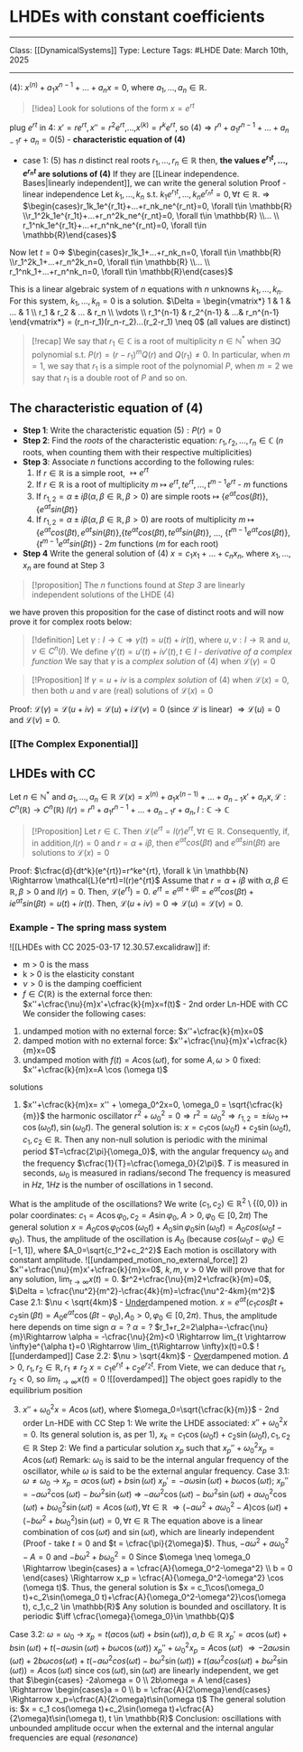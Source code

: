 # LHDEs with constant coefficients
___
Class: [[DynamicalSystems]]
Type: Lecture
Tags: #LHDE 
Date: March 10th, 2025
___

$(4)$: $x^{(n)}+a_1x^{n-1}+...+a_nx=0$, where $a_1,...,a_n\in \mathbb{R}$.
>[!idea] Look for solutions of the form $x=e^{rt}$

plug $e^{rt}$ in $4$: $x'=re^{rt}, x'' =r^2e^{rt}$,...,$x^{(k)}=r^ke^{rt}$, so 
$(4) \Rightarrow r^n + a_1r^{n-1}+...+a_{n-1}r+a_n=0 (5)$ - **characteristic equation of $(4)$**
- case 1: $(5)$ has $n$ distinct real roots $r_1,...,r_n \in \mathbb{R}$
then, **the values $e^{r_1t},...,e^{r_nt}$ are solutions of $(4)$** If they are [[Linear independence. Bases|linearly independent]], we can write the general solution
Proof - linear independence
Let $k_1,...,k_n$ s.t. $k_1e^{r_1t},...,k_ne^{r_nt}=0, \forall t \in \mathbb{R}$. $\Rightarrow$
$\begin{cases}r_1k_1e^{r_1t}+...+r_nk_ne^{r_nt}=0, \forall t\in \mathbb{R} \\r_1^2k_1e^{r_1t}+...+r_n^2k_ne^{r_nt}=0, \forall t\in \mathbb{R} \\... \\ r_1^nk_1e^{r_1t}+...+r_n^nk_ne^{r_nt}=0, \forall t\in \mathbb{R}\end{cases}$

Now let $t=0 \Rightarrow$
$\begin{cases}r_1k_1+...+r_nk_n=0, \forall t\in \mathbb{R} \\r_1^2k_1+...+r_n^2k_n=0, \forall t\in \mathbb{R} \\... \\ r_1^nk_1+...+r_n^nk_n=0, \forall t\in \mathbb{R}\end{cases}$ 

This is a linear algebraic system of $n$ equations with $n$ unknowns $k_1,...,k_n$. For this system, $k_1,...,k_n=0$ is a solution. 
$\Delta = \begin{vmatrix*} 1 & 1 & ... & 1 \\ r_1 & r_2 & ... & r_n \\ \vdots \\ r_1^{n-1} & r_2^{n-1} & ...& r_n^{n-1} \end{vmatrix*} = (r_n-r_1)(r_n-r_2)...(r_2-r_1) \neq 0$ (all values are distinct) 

>[!recap]
We say that $r_1 \in \mathbb{C}$ is a root of multiplicity $n \in \mathbb{N}^*$ when $\exists Q$ polynomial s.t. $P(r)=(r-r_1)^mQ(r)$ and $Q(r_1) \neq 0$. In particular, when $m=1$, we say that $r_1$ is a simple root of the polynomial $P$, when $m=2$ we say that $r_1$ is a double root of $P$ and so on.

## The characteristic equation of $(4)$
- **Step 1**: Write the characteristic equation $(5) : P(r) = 0$
- **Step 2**: Find the *roots* of the characteristic equation: $r_1,r_2,...,r_n \in \mathbb{C}$ ($n$ roots, when counting them with their respective multiplicities)
- **Step 3**: Associate $n$ functions according to the following rules:
	1. If $r \in \mathbb{R}$ is a simple root, $\mapsto e^{rt}$
	2. If $r \in \mathbb{R}$ is a root of multiplicity $m$ $\mapsto$ $e^{rt}, te^{rt},...,t^{m-1}e^{rt}$ - $m$ functions
	3. If $r_{1,2} = \alpha \pm i\beta (\alpha, \beta \in \mathbb{R}, \beta > 0)$ are simple roots $\mapsto$ $\{e^{\alpha t} cos(\beta t)\}, \{e^{\alpha t} sin(\beta t)\}$  
	4. If $r_{1,2} = \alpha \pm i\beta (\alpha, \beta \in \mathbb{R}, \beta > 0)$ are roots of multiplicity $m$ $\mapsto$ $\{e^{\alpha t} cos(\beta t), e^{\alpha t} sin(\beta t)\},$$\{te^{\alpha t} cos(\beta t), te^{\alpha t} sin(\beta t)\}$, ...,  $\{t^{m-1}e^{\alpha t} cos(\beta t)\}, \{t^{m-1}e^{\alpha t} sin(\beta t)\}$  - $2m$ functions ($m$ for each root)
- **Step 4** Write the general solution of $(4)$ $x=c_1x_1+...+c_nx_n$, where $x_1,...,x_n$ are found at Step 3
>[!proposition]
>The $n$ functions found at *Step 3* are linearly independent solutions of the LHDE $(4)$

we have proven this proposition for the case of distinct roots and will now prove it for complex roots below:

>[!definition]
> Let $\gamma : I \rightarrow \mathbb{C} \Rightarrow \gamma(t) = u(t)+ir(t)$, where $u, v : I \rightarrow \mathbb{R}$ and $u,v \in C^n(I)$. We define $\gamma'(t) = u'(t) + iv'(t), t \in I$ - *derivative of a complex function*
> We say that $\gamma$ is a *complex solution* of $(4)$ when $\mathcal{L}(\gamma)=0$

>[!Proposition] 
>If $\gamma = u+iv$ is a *complex solution* of $(4)$ when $\mathcal{L}(x)=0$, then both $u$ and $v$ are (real) solutions of $\mathcal{L}(x)=0$

Proof: $\mathcal{L}(\gamma)=\mathcal{L}(u+iv)=\mathcal{L}(u)+i\mathcal{L}(v)=0$ (since $\mathcal{L}$ is linear) $\Rightarrow \mathcal{L}(u)=0$ and $\mathcal{L}(v)=0$.

### [[The Complex Exponential]]
## LHDEs with CC 
Let $n \in \mathbb{N}^*$ and $a_1,...,a_n \in \mathbb{R}$
$\mathcal{L}(x)=x^{(n)}+a_1x^{(n-1)}+...+a_{n-1}x'+a_nx, \mathcal{L}:C^n(\mathbb{R})\rightarrow C^n(\mathbb{R})$
$l(r)=r^n+a_1r^{n-1}+...+a_{n-1}r+a_n, l : \mathbb{C}\rightarrow\mathbb{C}$
>[!Proposition] 
>Let $r \in \mathbb{C}.$ Then $\mathcal{L}(e^{rt}=l(r)e^{rt}, \forall t \in \mathbb{R}$. Consequently, if, in addition,$l(r)=0$ and $r=\alpha + i \beta$, then $e^{\alpha t}cos(\beta t)$ and $e^{\alpha t} sin(\beta t)$ are solutions to $\mathcal{L}(x)=0$

Proof: 
$\cfrac{d}{dt^k}(e^{rt})=r^ke^{rt}, \forall k \in \mathbb{N} \Rightarrow \mathcal{L}(e^rt)=l(r)e^{rt}$ 
Assume that $r=\alpha + i \beta$ with $\alpha, \beta \in \mathbb{R}, \beta > 0$ and $l(r) = 0$. Then, $\mathcal{L}(e^{rt})=0$.
$e^{rt}=e^{\alpha t + i \beta t}=e^{\alpha t}cos(\beta t)+ i e ^ {\alpha t} sin (\beta t) = u(t)+ ir(t)$. Then, $\mathcal{L}(u+iv)=0 \Rightarrow \mathcal{L}(u)=\mathcal{L}(v)=0$. 

### Example - The spring mass system
![[LHDEs with CC 2025-03-17 12.30.57.excalidraw]]
if:
- m > 0 is the mass 
- k > 0  is the elasticity constant 
- $\nu > 0$ is the damping coefficient 
- $f \in C(\mathbb{R})$ is the external force 
then:  
$x''+\cfrac{\nu}{m}x'+\cfrac{k}{m}x=f(t)$ - 2nd order Ln-HDE with CC
We consider the following cases:
1. undamped motion with no external force: $x''+\cfrac{k}{m}x=0$
2. damped motion with no external force: $x''+\cfrac{\nu}{m}x'+\cfrac{k}{m}x=0$ 
3. undamped motion with $f(t)=A\cos (\omega t)$, for some $A, \omega >0$ fixed: $x''+\cfrac{k}{m}x=A \cos (\omega t)$ 

solutions
1) $x''+\cfrac{k}{m}x= x'' + \omega_0^2x=0, \omega_0 = \sqrt{\cfrac{k}{m}}$ the harmonic oscillator 
$r^2+\omega_0^2=0 \Rightarrow r^2 = \omega_0^2 \Rightarrow r_{1,2}=\pm i \omega_0 \mapsto \cos(\omega_0 t), \sin (\omega_0 t)$. The general solution is: $x = c_1 \cos (\omega_0 t)+c_2 \sin (\omega_0 t), c_1,c_2\in \mathbb{R}$. 
Then any non-null solution is periodic with the minimal period $T=\cfrac{2\pi}{\omega_0}$, with the angular frequency $\omega_0$ and the frequency $\cfrac{1}{T}=\cfrac{\omega_0}{2\pi}$. 
$T$ is measured in seconds, $\omega_0$ is measured in radians/second
The frequency is measured in $Hz$, $1Hz$ is the number of oscillations in 1 second.

What is the amplitude of the oscillations?
We write $(c_1,c_2)\in \mathbb{R}^2 \setminus \{(0,0)\}$ in polar coordinates: $c_1=A\cos\varphi_0, c_2=A\sin\varphi_0$, $A > 0, \varphi_0 \in [0,2\pi)$
The general solution $x=A_0\cos\varphi_0\cos(\omega_0t)+A_0\sin\varphi_0\sin(\omega_0t) = A_0cos(\omega_0t-\varphi_0)$. Thus, the amplitude of the oscillation is $A_0$ (because $cos(\omega_0t-\varphi_0) \in [-1,1]$), where $A_0=\sqrt{c_1^2+c_2^2}$
Each motion is oscillatory with constant amplitude.
![[undamped_motion_no_external_force]]
  2) $x''+\cfrac{\nu}{m}x'+\cfrac{k}{m}x=0$, $k,m,\nu>0$
We will prove that for any solution, $\lim_{t\rightarrow \infty}x(t)=0$. 
$r^2+\cfrac{\nu}{m}2+\cfrac{k}{m}=0$, $\Delta = \cfrac{\nu^2}{m^2}-\cfrac{4k}{m}=\cfrac{\nu^2-4km}{m^2}$
Case 2.1: $\nu < \sqrt{4km}$ - <u>Under</u>dampened motion.
$x = e^{\alpha t}(c_1cos{\beta t} + c_2\sin (\beta t) = A_0e^{\alpha t}\cos(\beta t - \varphi_0), A_0 > 0, \varphi_0 \in [0,2\pi)$.
Thus, the amplitude here depends on time
sign $\alpha = ?$ $\alpha = ?$
$r_1+r_2=2\alpha=-\cfrac{\nu}{m}\Rightarrow \alpha = -\cfrac{\nu}{2m}<0 \Rightarrow lim_{t \rightarrow \infty}e^{\alpha t}=0 \Rightarrow \lim_{t\Rightarrow \infty}x(t)=0.$
![[underdamped]]
Case 2.2: $\nu > \sqrt{4km}$ - <u>Over</u>dampened motion.
$\Delta > 0$, $r_1,r_2\in \mathbb{R}, r_1\neq r_2$
$x=c_1e^{r_1t}+c_2e^{r_2t}$. From Viete, we can deduce that $r_1,r_2<0$, so $lim_{t\rightarrow\infty}x(t)=0$
![[overdamped]]
The object goes rapidly to the equilibrium position

3) $x''+\omega_0^2x=A \cos (\omega t)$, where $\omega_0=\sqrt{\cfrac{k}{m}}$ - 2nd order Ln-HDE with CC 
Step 1: We write the LHDE associated: $x''+\omega_0^2x=0$. Its general solution is, as per 1), $x_k=c_1\cos(\omega_0 t)+c_2\sin(\omega_0 t), c_1, c_2 \in \mathbb{R}$
Step 2: We find a particular solution $x_p$ such that $x_p''+\omega_0^2x_p=A \cos (\omega t)$
Remark: $\omega_0$ is said to be the internal angular frequency of the oscillator, while $\omega$ is said to be the external angular frequency.
Case 3.1: $\omega \neq \omega_0$ $\rightarrow$ $x_p = a \cos (\omega t)+b\sin(\omega t)$
$x_p' = -a\omega \sin(\omega t) + b \omega \cos (\omega t)$; $x_p'' = -a\omega^2 \cos(\omega t) - b \omega^2 \sin (\omega t)$
$\Rightarrow$ $-a \omega^2\cos(\omega t)-b\omega^2\sin(\omega t)+a\omega_0^2\cos(\omega t)+b\omega_0^2\sin(\omega t)=A\cos(\omega t), \forall t \in \mathbb{R}$
$\Rightarrow (-a\omega^2+a\omega_0^2-A)\cos(\omega t)+(-b\omega^2+b\omega_0^2)\sin(\omega t) = 0, \forall t \in \mathbb{R}$
The equation above is a linear combination of $\cos(\omega t)$ and $\sin(\omega t)$, which are linearly independent (Proof - take $t = 0$ and $t = \cfrac{\pi}{2\omega}$). Thus, $-a\omega^2+a\omega_0^2-A=0$ and $-b\omega^2+b\omega_0^2=0$ 
Since $\omega \neq \omega_0 \Rightarrow \begin{cases} a = \cfrac{A}{\omega_0^2-\omega^2} \\ b = 0 \end{cases} \Rightarrow x_p = \cfrac{A}{\omega_0^2-\omega^2} \cos (\omega t)$.
Thus, the general solution is $x = c_1\cos(\omega_0 t)+c_2\sin(\omega_0 t)+\cfrac{A}{\omega_0^2-\omega^2}\cos(\omega t), c_1,c_2 \in \mathbb{R}$
Any solution is bounded and oscillatory. It is periodic $\iff \cfrac{\omega}{\omega_0}\in  \mathbb{Q}$

Case 3.2: $\omega = \omega_0$ $\rightarrow$ $x_p = t(a\cos(\omega t)+b\sin(\omega t)), a,b\in\mathbb{R}$
$x_p'=a\cos(\omega t)+b\sin(\omega t)+t(-a\omega\sin(\omega t)+b\omega \cos(\omega t))$
$x_p''+\omega_0^2x_p=A\cos(\omega t)$
$\Rightarrow -2a \omega \sin (\omega t)+2b\omega cos(\omega t)+t(-a\omega^2cos(\omega t)-b\omega^2\sin(\omega t))+t(a\omega^2cos(\omega t)+b\omega^2\sin(\omega t))=A \cos(\omega t)$
since $\cos (\omega t), \sin (\omega t)$ are linearly independent, we get that $\begin{cases} -2a\omega = 0 \\ 2b\omega = A \end{cases} \Rightarrow \begin{cases}a = 0 \\ b = \cfrac{A}{2\omega}\end{cases} \Rightarrow x_p=\cfrac{A}{2\omega}t\sin(\omega t)$
The general solution is: $x = c_1 cos(\omega t)+c_2\sin(\omega t)+\cfrac{A}{2\omega}t\sin(\omega t), t \in \mathbb{R}$
Conclusion: oscillations with unbounded amplitude occur when the external and the internal angular frequencies are equal (*resonance*)